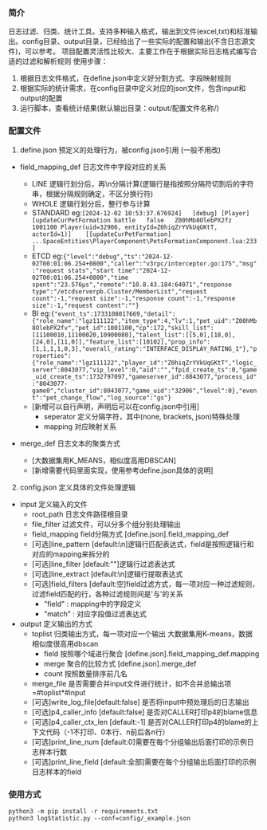 ### 简介
日志过滤、归类、统计工具。支持多种输入格式，输出到文件(excel,txt)和标准输出。config目录、output目录，已经给出了一些实际的配置和输出(不含日志源文件)，可以参考。
项目配置灵活性比较大、主要工作在于根据实际日志格式编写合适的过滤和解析规则
使用步骤：
1. 根据日志文件格式，在define.json中定义好分割方式、字段映射规则
2. 根据实际的统计需求，在config目录中定义对应的json文件，包含input和output的配置
3. 运行脚本，查看统计结果(默认输出目录：output/配置文件名称/)

### 配置文件
1. define.json 预定义的处理行为，被config.json引用 (一般不用改)
  - field_mapping_def 日志文件中字段对应的关系
    - LINE 逻辑行划分后，再\n分隔计算(逻辑行是指按照分隔符切割后的字符串，根据分隔规则确定，不区分换行符)
    - WHOLE 逻辑行划分后，整行参与计算
    - STANDARD eg:```[2024-12-02 10:53:37.676924]	[debug]	[Player]	[updateCurPetFormation battle	false	Z00hMb8OlebPX2fz	1001100	Player(uid=32906, entityId=Z0hiqZrYVkUqGKtT, actorId=1)]	[[updateCurPetFormation]     ...SpaceEntities\PlayerComponent\PetsFormationComponent.lua:233]```
    - ETCD eg:```{"level":"debug","ts":"2024-12-02T00:01:06.254+0800","caller":"v3rpc/interceptor.go:175","msg":"request stats","start time":"2024-12-02T00:01:06.254+0800","time spent":"23.576µs","remote":"10.8.43.184:64071","response type":"/etcdserverpb.Cluster/MemberList","request count":-1,"request size":-1,"response count":-1,"response size":-1,"request content":""}```
    - BI eg:```{"event_ts":1733108017669,"detail":{"role_name":"lgz111122","item_type":4,"lv":1,"pet_uid":"Z00hMb8OlebPX2fv","pet_id":1001100,"cp":172,"skill_list":[11100010,11100020,10900080],"talent_list":[[5,0],[18,0],[24,0],[11,0]],"feature_list":[10102],"prop_info":[1,1,1,1,0,3],"overall_rating":"INTERFACE_DISPLAY_RATING_1"},"properties":{"role_name":"lgz111122","player_id":"Z0hiqZrYVkUqGKtT","logic_server":8043077,"vip_level":0,"aid":"","fpid_create_ts":0,"game_uid_create_ts":1732797097,"gameserver_id":8043077,"process_id":"8043077-game0","cluster_id":8043077,"game_uid":"32906","level":0},"event":"pet_change_flow","log_source":"gs"}```
    - [新增可以自行声明，声明后可以在config.json中引用]
      - seperator 定义分隔字符，其中(none, brackets, json)特殊处理
      - mapping 对应映射关系

  - merge_def 日志文本的聚类方式
    - [大数据集用K_MEANS，相似度高用DBSCAN]
    - [新增需要代码里面实现，使用参考define.json具体的说明]

2. config.json 定义具体的文件处理逻辑
  - input 定义输入的文件
    - root_path 日志文件路径根目录
    - file_filter 过滤文件，可以分多个组分别处理输出
    - field_mapping field分隔方式 [define.json].field_mapping_def
    - [可选]line_pattern [default:\n]逻辑行匹配表达式，field是按照逻辑行和对应的mapping来拆分的
    - [可选]line_filter [default:""]逻辑行过滤表达式
    - [可选]line_extract [default:\n]逻辑行提取表达式
    - [可选]field_filters [default:空]field过滤方式，每一项对应一种过滤规则，过滤field匹配的行，各种过滤规则间是'与'的关系
        - "field" : mapping中的字段定义
        - "match" : 对应字段值过滤表达式
  - output 定义输出的方式
    - toplist 归类输出方式，每一项对应一个输出 大数据集用K-means，数据相似度很高用dbscan
      - field 按照哪个域进行聚合 [define.json].field_mapping_def.mapping
      - merge 聚合的比较方式 [define.json].merge_def
      - count 按照数量排序前几名
    - merge_file 是否需要合并input文件进行统计，如不合并总输出项=#toplist*#input
    - [可选]write_log_file[default:false] 是否将input中预处理后的日志输出
    - [可选]p4_caller_info [default:false] 是否对CALLER打印p4的blame信息
    - [可选]p4_caller_ctx_len [default:-1] 是否对CALLER打印p4的blame的上下文代码（-1不打印、0本行、n前后各n行）
    - [可选]print_line_num [default:0]需要在每个分组输出后面打印的示例日志样本行数
    - [可选]print_line_field [default:全部]需要在每个分组输出后面打印的示例日志样本的field

### 使用方式
```
python3 -m pip install -r requirements.txt
python3 logStatistic.py --conf=config/_example.json
```